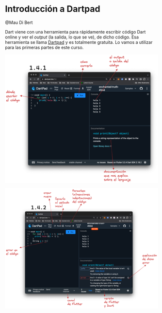 # Introducción a Dartpad

@Mau Di Bert

Dart viene con una herramienta para rápidamente escribir código Dart online y ver el _output_ (la salida, lo que se ve), de dicho código. Esa herramienta se llama [Dartpad](https://dartpad.dev) y es totalmente gratuita. Lo vamos a utilizar para las primeras partes de este curso.

![Dartpad basics](https://raw.githubusercontent.com/themonkslab/courses/main/dart/1.introduccion/1.4.1_dartpad_basics.png)

![Dartpad basics errors and rest](1.4.2_dartpad_basics_errors_and_rest.png)
